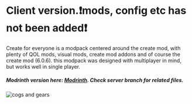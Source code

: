 # Client version.❗mods, config etc has not been added❗
Create for everyone is a modpack centered around the create mod, with plenty of QOL mods, visual mods, create mod addons and of course the create mod (6.0.6). this modpack was designed with multiplayer in mind, but works well in single player.

##### Modrinth version here: [Modrinth](https://modrinth.com/modpack/create-for-everyone). Check server branch for related files.
![cogs and gears](https://cdn.modrinth.com/data/cached_images/2ad3ad045257f7eae8168652854eaaefa20ea3f5.png)
